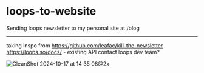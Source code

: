 # loops-to-website
Sending loops newsletter to my personal site at /blog

---
taking inspo from https://github.com/leafac/kill-the-newsletter
https://loops.so/docs/ - existing API
contact loops dev team?

![CleanShot 2024-10-17 at 14 35 08@2x](https://github.com/user-attachments/assets/5f8b67e7-9ee9-43d2-81ed-fe1873cae115)

